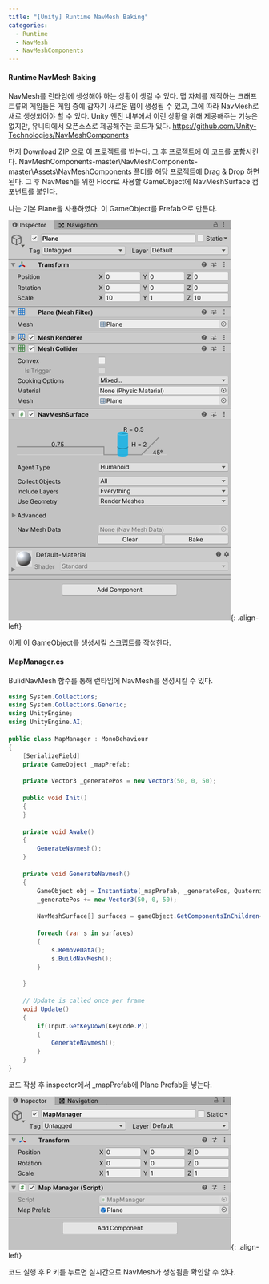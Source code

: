 ```yaml
---
title: "[Unity] Runtime NavMesh Baking"
categories:
  - Runtime
  - NavMesh
  - NavMeshComponents
---
```


#### Runtime NavMesh Baking
NavMesh를 런타임에 생성해야 하는 상황이 생길 수 있다.
맵 자체를 제작하는 크래프트류의 게임들은 게임 중에 갑자기 새로운 맵이 생성될 수 있고,
그에 따라 NavMesh로 새로 생성되어야 할 수 있다.
Unity 엔진 내부에서 이런 상황을 위해 제공해주는 기능은 없지만, 
유니티에서 오픈소스로 제공해주는 코드가 있다. 
https://github.com/Unity-Technologies/NavMeshComponents

먼저 Download ZIP 으로  이 프로젝트를 받는다.
그 후 프로젝트에 이 코드를 포함시킨다.
NavMeshComponents-master\NavMeshComponents-master\Assets\NavMeshComponents 폴더를 해당 프로젝트에 Drag & Drop 하면 된다.
그 후 NavMesh를 위한 Floor로 사용할 GameObject에 NavMeshSurface 컴포넌트를 붙인다.

나는 기본 Plane을 사용하였다.
이 GameObject를 Prefab으로 만든다.

![image-center](/assets/images/unity-runtime-navmesh-baking-plane.png){: .align-left}

이제 이 GameObject를 생성시킬 스크립트를 작성한다.



#### MapManager.cs
BulidNavMesh 함수를 통해 런타임에 NavMesh를 생성시킬 수 있다.
```c#
using System.Collections;
using System.Collections.Generic;
using UnityEngine;
using UnityEngine.AI;

public class MapManager : MonoBehaviour
{
	[SerializeField]
	private GameObject _mapPrefab;

	private Vector3 _generatePos = new Vector3(50, 0, 50);

	public void Init()
	{
	}

    private void Awake()
	{
		GenerateNavmesh();
	}

	private void GenerateNavmesh()
	{
		GameObject obj = Instantiate(_mapPrefab, _generatePos, Quaternion.identity, transform);
		_generatePos += new Vector3(50, 0, 50);

		NavMeshSurface[] surfaces = gameObject.GetComponentsInChildren<NavMeshSurface>();

		foreach (var s in surfaces)
		{
			s.RemoveData();
			s.BuildNavMesh();
		}
		
	}

	// Update is called once per frame
	void Update()
    {
        if(Input.GetKeyDown(KeyCode.P))
		{
			GenerateNavmesh();
		}
    }
}
```

코드 작성 후 inspector에서 _mapPrefab에 Plane Prefab을 넣는다.

![image-center](/assets/images/unity-runtime-navmesh-baking-mapmanager.png){: .align-left}


코드 실행 후 P 키를 누르면 실시간으로 NavMesh가 생성됨을 확인할 수 있다.

